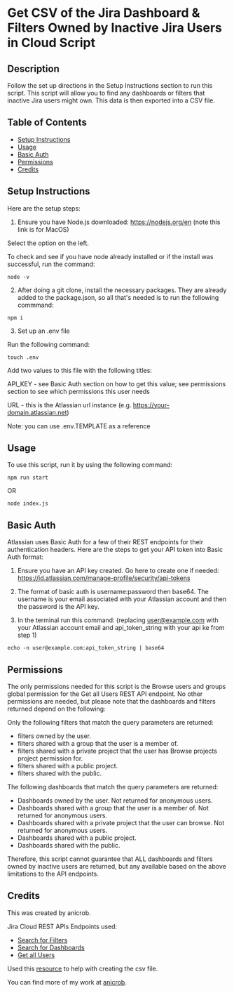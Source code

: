 # Get CSV of the Jira Dashboard & Filters Owned by Inactive Jira Users in Cloud Script


## Description

Follow the set up directions in the Setup Instructions section to run this script. This script will allow you to find any dashboards or filters that inactive Jira users might own. This data is then exported into a CSV file.

## Table of Contents
* [Setup Instructions](#setup-instructions)
* [Usage](#usage)
* [Basic Auth](#basic-auth)
* [Permissions](#permissions)
* [Credits](#credits)


## Setup Instructions

Here are the setup steps:

1. Ensure you have Node.js downloaded: https://nodejs.org/en (note this link is for MacOS)

Select the option on the left. 

To check and see if you have node already installed or if the install was successful, run the command:

~~~
node -v
~~~

2. After doing a git clone, install the necessary packages. They are already added to the package.json, so all that's needed is to run the following commmand:
~~~
npm i
~~~

3. Set up an .env file

Run the following command:
~~~
touch .env
~~~

Add two values to this file with the following titles:

API_KEY - see Basic Auth section on how to get this value; see permissions section to see which permissions this user needs

URL - this is the Atlassian url instance (e.g. https://your-domain.atlassian.net)

Note: you can use .env.TEMPLATE as a reference

## Usage

To use this script, run it by using the following command:

~~~
npm run start
~~~

OR

~~~
node index.js
~~~

## Basic Auth

Atlassian uses Basic Auth for a few of their REST endpoints for their authentication headers. Here are the steps to get your API token into Basic Auth format:

1. Ensure you have an API key created. Go here to create one if needed: https://id.atlassian.com/manage-profile/security/api-tokens

2. The format of basic auth is username:password then base64. The username is your email associated with your Atlassian account and then the password is the API key.

3. In the terminal run this command: (replacing user@example.com with your Atlassian account email and api_token_string with your api ke from step 1)

~~~
echo -n user@example.com:api_token_string | base64
~~~

## Permissions 

The only permissions needed for this script is the Browse users and groups global permission for the Get all Users REST API endpoint. No other permissions are needed, but please note that the dashboards and filters returned depend on the following:

Only the following filters that match the query parameters are returned:

- filters owned by the user.
- filters shared with a group that the user is a member of.
- filters shared with a private project that the user has Browse projects project permission for.
- filters shared with a public project.
- filters shared with the public. 

The following dashboards that match the query parameters are returned:

- Dashboards owned by the user. Not returned for anonymous users.
- Dashboards shared with a group that the user is a member of. Not returned for anonymous users.
- Dashboards shared with a private project that the user can browse. Not returned for anonymous users.
- Dashboards shared with a public project.
- Dashboards shared with the public.

Therefore, this script cannot guarantee that ALL dashboards and filters owned by inactive users are returned, but any available based on the above limitations to the API endpoints. 

## Credits

This was created by anicrob. 

Jira Cloud REST APIs Endpoints used: 
- [Search for Filters](https://developer.atlassian.com/cloud/jira/platform/rest/v3/api-group-filters/#api-rest-api-3-filter-search-get)
- [Search for Dashboards](https://developer.atlassian.com/cloud/jira/platform/rest/v3/api-group-dashboards/#api-rest-api-3-dashboard-search-get)
- [Get all Users](https://developer.atlassian.com/cloud/jira/platform/rest/v3/api-group-users/#api-rest-api-3-users-search-get)

Used this [resource](https://www.geeksforgeeks.org/how-to-create-and-download-csv-file-in-javascript/) to help with creating the csv file.

You can find more of my work at [anicrob](https://github.com/anicrob).

